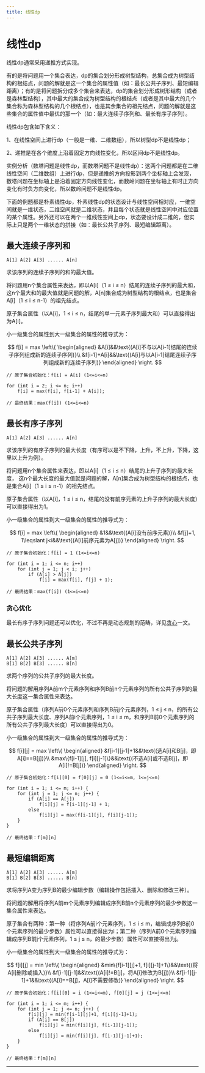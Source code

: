 ```yaml
---
title: 线性dp
---
```


# 线性dp

<script type="text/javascript" src="/include/head.js"></script>

线性dp通常采用递推方式实现。

有的是将问题用一个集合表达，dp的集合划分形成树型结构，总集合成为树型结构的根结点，问题的解就是这一个集合的属性值（如：最长公共子序列、最短编辑距离）；有的是将问题拆分成多个集合来表达，dp的集合划分形成树形结构（或者是森林型结构），其中最大的集合成为树型结构的根结点（或者是其中最大的几个集合称为森林型结构的几个根结点），也是其余集合的祖先结点，问题的解就是这些集合的属性值中最优的那一个（如：最大连续子序列和、最长有序子序列）。

线性dp包含如下含义：

1、在线性空间上进行dp（一般是一维、二维数组），所以树型dp不是线性dp；

2、递推是在各个维度上沿着固定方向线性变化，所以区间dp不是线性dp。

实例分析（数塔问题是线性dp，而数塔问题不是线性dp）：这两个问题都是在二维线性空间（二维数组）上进行dp，但是递推的方向投影到两个坐标轴上会发现，数塔问题在坐标轴上是沿着固定方向线性变化，而数岭问题在坐标轴上有时正方向变化有时负方向变化，所以数岭问题不是线性dp。

下面的例题都是朴素线性dp，朴素线性dp的状态设计与线性空间相对应，一维空间就是一维状态，二维空间就是二维状态，并且每个状态就是线性空间中对应位置的某个属性。另外还可以在两个一维线性空间上dp，状态要设计成二维的，但实际上只是两个一维状态的拼接（如：最长公共子序列、最短编辑距离）。

## 最大连续子序列和

```
A[1] A[2] A[3] ...... A[n]
```

求该序列的连续子序列的和的最大值。

将问题用n个集合属性来表达，即以A[i]（1 $\leqslant$ i $\leqslant$ n）结尾的连续子序列的最大和，
这n个最大和的最大值就是问题的解，A[n]集合成为树型结构的根结点，也是集合A[i]（1 $\leqslant$ i $\leqslant$ n-1）的祖先结点。

原子集合属性（以A[i]，1 $\leqslant$ i $\leqslant$ n，结尾的单一元素子序列最大和）可以直接得出为A[i]。

小一级集合的属性到大一级集合的属性的推导式为：

$$
f[i] = max
\left\{
\begin{aligned}
&A[i]&&\text{(A[i]不与以A[i-1]结尾的连续子序列组成新的连续子序列)}\\
&f[i-1]+A[i]&&\text{(A[i]与以A[i-1]结尾连续子序列组成新的连续子序列)}
\end{aligned}
\right.
$$

```
// 原子集合初始化：f[i] = A[i] (1<=i<=n)

for (int i = 2; i <= n; i++)
    f[i] = max(f[i], f[i-1] + A[i]);

// 最终结果：max(f[i]) (1<=i<=n)
```

## 最长有序子序列

```
A[1] A[2] A[3] ...... A[n]
```

求该序列的有序子序列的最大长度（有序可以是不下降，上升，不上升，下降，这里以上升为例）。

将问题用n个集合属性来表达，即以A[i]（1 $\leqslant$ i $\leqslant$ n）结尾的上升子序列的最大长度，
这n个最大长度的最大值就是问题的解，A[n]集合成为树型结构的根结点，也是集合A[i]（1 $\leqslant$ i $\leqslant$ n-1）的祖先结点。

原子集合属性（以A[i]，1 $\leqslant$ i $\leqslant$ n，结尾的没有前序元素的上升子序列的最大长度）可以直接得出为1。

小一级集合的属性到大一级集合的属性的推导式为：

$$
f[i] = max
\left\{
\begin{aligned}
&1&&\text{(A[i]没有前序元素)}\\
&f[j]+1, 1\leqslant j<i&&\text{(A[i]前序元素为A[j])}
\end{aligned}
\right.
$$

```
// 原子集合初始化：f[i] = 1 (1<=i<=n)

for (int i = 1; i <= n; i++)
    for (int j = 1; j < i; j++)
        if (A[i] > A[j])
            f[i] = max(f[i], f[j] + 1);

// 最终结果：max(f[i]) (1<=i<=n)
```

### 贪心优化

最长有序子序列问题还可以优化，不过不再是动态规划的范畴，详见<a href="https://www.dywan.xyz/note/202108/120001">贪心</a>一文。

## 最长公共子序列

```
A[1] A[2] A[3] ...... A[m]
B[1] B[2] B[3] ...... B[n]
```

求两个序列的公共子序列的最大长度。

将问题的解用序列A前m个元素序列和序列B前n个元素序列的所有公共子序列的最大长度这一集合属性来表达。

原子集合属性（序列A前0个元素序列和序列B前j个元素序列，1 $\leqslant$ j $\leqslant$ n，的所有公共子序列最大长度、序列A前i个元素序列，1 $\leqslant$ i $\leqslant$ m，和序列B前0个元素序列的所有公共子序列最大长度）可以直接得出为0。

小一级集合的属性到大一级集合的属性的推导式为：

$$
f[i][j] = max
\left\{
\begin{aligned}
&f[i-1][j-1]+1&&\text{(选A[i]和B[j]，即A[i]==B[j])}\\
&max\{f[i-1][j], f[i][j-1]\}&&\text{(不选A[i]或不选B[j]，即A[i]!=B[j])}
\end{aligned}
\right.
$$

```
// 原子集合初始化：f[i][0] = f[0][j] = 0 (1<=i<=m, 1<=j<=n)

for (int i = 1; i <= m; i++) {
    for (int j = 1; j <= n; j++) {
        if (A[i] == A[j])
            f[i][j] = f[i-1][j-1] + 1;
        else
            f[i][j] = max(f[i-1][j], f[i][j-1]);
    }
}

// 最终结果：f[m][n]
```

## 最短编辑距离

```
A[1] A[2] A[3] ...... A[m]
B[1] B[2] B[3] ...... B[n]
```

求将序列A变为序列B的最少编辑步数（编辑操作包括插入、删除和修改三种）。

将问题的解用将序列A前m个元素序列编辑成序列B前n个元素序列的最少步数这一集合属性来表达。

原子集合有两种：第一种（将序列A前i个元素序列，1 $\leqslant$ i $\leqslant$ m，编辑成序列B前0个元素序列的最少步数）属性可以直接得出为i；第二种（序列A前0个元素序列编辑成序列B前j个元素序列，1 $\leqslant$ j $\leqslant$ n，的最少步数）属性可以直接得出为j。

小一级集合的属性到大一级集合的属性的推导式为：

$$
f[i][j] = min
\left\{
\begin{aligned}
&min\{f[i-1][j]+1, f[i][j-1]+1\}&&\text{(将A[i]删除或插入)}\\
&f[i-1][j-1]&&\text{(A[i]!=B[j]，将A[i]修改为B[j])}\\
&f[i-1][j-1]+1&&\text{(A[i]==B[j]，A[i]不需要修改)}
\end{aligned}
\right.
$$

```
// 原子集合初始化：f[i][0] = i (1<=i<=m), f[0][j] = j (1<=j<=n)

for (int i = 1; i <= m; i++) {
    for (int j = 1; j <= n; j++) {
        f[i][j] = min(f[i-1][j]+1, f[i][j-1]+1);
        if (A[i] == B[j])
            f[i][j] = min(f[i][j], f[i-1][j-1]);
        else
            f[i][j] = min(f[i][j], f[i-1][j-1]+1);
    }
}

// 最终结果：f[m][n]
```

---

<script type="text/javascript" src="/include/tail.js"></script>

